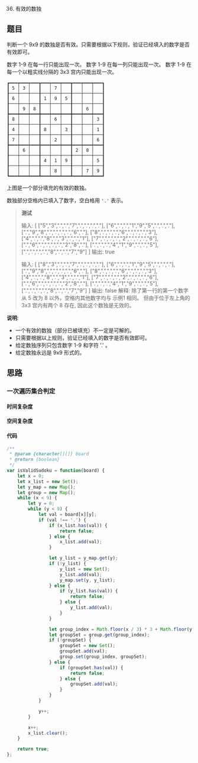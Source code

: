 36. 有效的数独

## 题目

判断一个 9x9 的数独是否有效。只需要根据以下规则，验证已经填入的数字是否有效即可。

数字 1-9 在每一行只能出现一次。
数字 1-9 在每一列只能出现一次。
数字 1-9 在每一个以粗实线分隔的 3x3 宫内只能出现一次。

```
┏━━━┯━━━┯━━━┳━━━┯━━━┯━━━┳━━━┯━━━┯━━━┓
┃ 5 │ 3 │   ┃   │ 7 │   ┃   │   │   ┃
┠───┼───┼───╂───┼───┼───╂───┼───┼───┨
┃ 6 │   │   ┃ 1 │ 9 │ 5 ┃   │   │   ┃
┠───┼───┼───╂───┼───┼───╂───┼───┼───┨
┃   │ 9 │ 8 ┃   │   │   ┃   │ 6 │   ┃
┣━━━┿━━━┿━━━╋━━━┿━━━┿━━━╋━━━┿━━━┿━━━┫
┃ 8 │   │   ┃   │ 6 │   ┃   │   │ 3 ┃
┠───┼───┼───╂───┼───┼───╂───┼───┼───┨
┃ 4 │   │   ┃ 8 │   │ 3 ┃   │   │ 1 ┃
┠───┼───┼───╂───┼───┼───╂───┼───┼───┨
┃ 7 │   │   ┃   │ 2 │   ┃   │   │ 6 ┃
┣━━━┿━━━┿━━━╋━━━┿━━━┿━━━╋━━━┿━━━┿━━━┫
┃   │ 6 │   ┃   │   │   ┃ 2 │ 8 │   ┃
┠───┼───┼───╂───┼───┼───╂───┼───┼───┨
┃   │   │   ┃ 4 │ 1 │ 9 ┃   │   │ 5 ┃
┠───┼───┼───╂───┼───┼───╂───┼───┼───┨
┃   │   │   ┃   │ 8 │   ┃   │ 7 │ 9 ┃
┗━━━┷━━━┷━━━┻━━━┷━━━┷━━━┻━━━┷━━━┷━━━┛
```

上图是一个部分填充的有效的数独。

数独部分空格内已填入了数字，空白格用 `'.'` 表示。

> **测试**
>
> 输入:
> [
>   ["5","3",".",".","7",".",".",".","."],
>   ["6",".",".","1","9","5",".",".","."],
>   [".","9","8",".",".",".",".","6","."],
>   ["8",".",".",".","6",".",".",".","3"],
>   ["4",".",".","8",".","3",".",".","1"],
>   ["7",".",".",".","2",".",".",".","6"],
>   [".","6",".",".",".",".","2","8","."],
>   [".",".",".","4","1","9",".",".","5"],
>   [".",".",".",".","8",".",".","7","9"]
> ]
> 输出: true
>
> 输入:
> [
>   ["8","3",".",".","7",".",".",".","."],
>   ["6",".",".","1","9","5",".",".","."],
>   [".","9","8",".",".",".",".","6","."],
>   ["8",".",".",".","6",".",".",".","3"],
>   ["4",".",".","8",".","3",".",".","1"],
>   ["7",".",".",".","2",".",".",".","6"],
>   [".","6",".",".",".",".","2","8","."],
>   [".",".",".","4","1","9",".",".","5"],
>   [".",".",".",".","8",".",".","7","9"]
> ]
> 输出: false
> 解释: 除了第一行的第一个数字从 5 改为 8 以外，空格内其他数字均与 示例1 相同。
>      但由于位于左上角的 3x3 宫内有两个 8 存在, 因此这个数独是无效的。

**说明**:

- 一个有效的数独（部分已被填充）不一定是可解的。
- 只需要根据以上规则，验证已经填入的数字是否有效即可。
- 给定数独序列只包含数字 1-9 和字符 '.' 。
- 给定数独永远是 9x9 形式的。

## 思路

### 一次遍历集合判定



#### 时间复杂度



#### 空间复杂度



#### 代码

```javascript
/**
 * @param {character[][]} board
 * @return {boolean}
 */
var isValidSudoku = function(board) {
    let x = 0;
    let x_list = new Set();
    let y_map = new Map();
    let group = new Map();
    while (x < 9) {
        let y = 0;
        while (y < 9) {
            let val = board[x][y];
            if (val !== '.') {
                if (x_list.has(val)) {
                    return false;
                } else {
                    x_list.add(val);
                }

                let y_list = y_map.get(y);
                if (!y_list) {
                    y_list = new Set();
                    y_list.add(val);
                    y_map.set(y, y_list);
                } else {
                    if (y_list.has(val)) {
                        return false;
                    } else {
                        y_list.add(val);
                    }
                }

                let group_index = Math.floor(x / 3) * 3 + Math.floor(y / 3);
                let groupSet = group.get(group_index);
                if (!groupSet) {
                    groupSet = new Set();
                    groupSet.add(val);
                    group.set(group_index, groupSet);
                } else {
                    if (groupSet.has(val)) {
                        return false;
                    } else {
                        groupSet.add(val);
                    }
                }
            }

            y++;
        }

        x++;
        x_list.clear();
    }

    return true;
};
```

